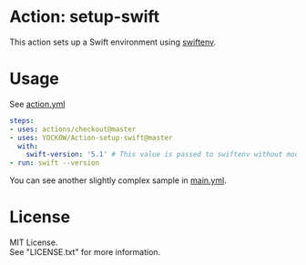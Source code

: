 # Action: setup-swift

This action sets up a Swift environment using [swiftenv](https://github.com/kylef/swiftenv).


# Usage

See [action.yml](action.yml)

```yaml
steps:
- uses: actions/checkout@master
- uses: YOCKOW/Action-setup-swift@master
  with:
    swift-version: '5.1' # This value is passed to swiftenv without modification. 
- run: swift --version
```

You can see another slightly complex sample in [main.yml](./.github/workflows/main.yml).


# License
MIT License.  
See "LICENSE.txt" for more information.

